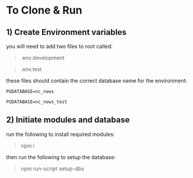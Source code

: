 # To Clone & Run

## 1) Create Environment variables

you will need to add two files to root called:

> .env.development

> .env.test

these files should contain the correct database name for the environment:

```
PGDATABASE=nc_news

PGDATABASE=nc_news_test
```

## 2) Initiate modules and database

run the following to install required modules:

> npm i

then run the following to setup the database:

> npm run-script setup-dbs